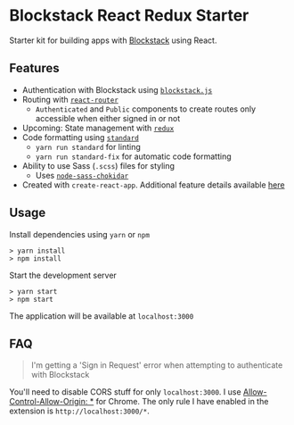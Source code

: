 # Blockstack React Redux Starter

Starter kit for building apps with [Blockstack](https://blockstack.org/) using React.

## Features

* Authentication with Blockstack using [`blockstack.js`](https://github.com/blockstack/blockstack.js)
* Routing with [`react-router`](https://github.com/ReactTraining/react-router)
  * `Authenticated` and `Public` components to create routes only accessible when either signed in or not
* Upcoming: State management with [`redux`](https://github.com/reactjs/redux)
* Code formatting using [`standard`](https://github.com/standard/standard)
  * `yarn run standard` for linting
  * `yarn run standard-fix` for automatic code formatting
* Ability to use Sass (`.scss`) files for styling
  * Uses [`node-sass-chokidar`](https://github.com/michaelwayman/node-sass-chokidar)
* Created with `create-react-app`. Additional feature details available [here](https://github.com/facebookincubator/create-react-app)

## Usage

Install dependencies using `yarn` or `npm`

```
> yarn install
> npm install
```

Start the development server

```
> yarn start
> npm start
```

The application will be available at `localhost:3000`

## FAQ

> I'm getting a 'Sign in Request' error when attempting to authenticate with Blockstack

You'll need to disable CORS stuff for only `localhost:3000`. I use
[Allow-Control-Allow-Origin: *](https://chrome.google.com/webstore/detail/allow-control-allow-origi/nlfbmbojpeacfghkpbjhddihlkkiljbi/related?hl=en)
for Chrome. The only rule I have enabled in the extension is `http://localhost:3000/*`.

